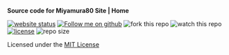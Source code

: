 **Source code for Miyamura80 Site | Home**

[![website status](https://img.shields.io/website?down_color=red&down_message=currently%20down&style=for-the-badge&up_color=%233ec300&up_message=online&url=http%3A%2F%2Feimi.online)](http://eimi.online)
[![Follow me on github](https://img.shields.io/github/followers/miyamura80?style=for-the-badge)](https://github.com/Miyamura80)
![fork this repo](https://img.shields.io/github/forks/miyamura80/miyamura80.github.io?color=%23058ed9&style=for-the-badge)
![watch this repo](https://img.shields.io/github/watchers/miyamura80/miyamura80.github.io?color=058ed9&style=for-the-badge)
[![license](https://img.shields.io/github/license/miyamura80/miyamura80.github.io?color=058ed9&style=for-the-badge)](LICENSE)
![repo size](https://img.shields.io/github/repo-size/miyamura80/miyamura80.github.io?color=058ed9&style=for-the-badge)



Licensed under the [MIT License](LICENSE)
